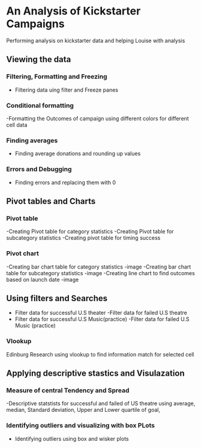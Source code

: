# An Analysis of Kickstarter Campaigns
Performing analysis on kickstarter data and helping Louise with analysis
## Viewing the data
### Filtering, Formatting and Freezing
- Filtering data uing filter and Freeze panes
### Conditional formatting
-Formatting the Outcomes of campaign using different colors for different cell data
### Finding averages
- Finding average donations and rounding up values
### Errors and Debugging
- Finding errors and replacing them with 0
## Pivot tables and Charts
### Pivot table
-Creating Pivot table for category statistics
-Creating Pivot table for subcategory statistics
-Creating pivot table for timing success
### Pivot chart
-Creating bar chart table for category statistics
-image
-Creating bar chart table for subcategory statistics
-image
-Creating line chart to find outcomes based on launch date
-image
## Using filters and Searches
- Filter data for successful U.S theater
-Filter data for failed U.S theatre
- Filter data for successful U.S Music(practice)
-Filter data for failed U.S Music (practice)
### Vlookup
Edinburg Research using vlookup to find information match for selected cell
## Applying descriptive stastics and Visulazation 
### Measure of central Tendency and Spread
-Descriptive statstists for successful and failed of US theatre using average, median, Standard deviation, Upper and Lower quartile of goal,
### Identifying outliers and visualizing with box PLots
- Identifying outliers using box and wisker plots
